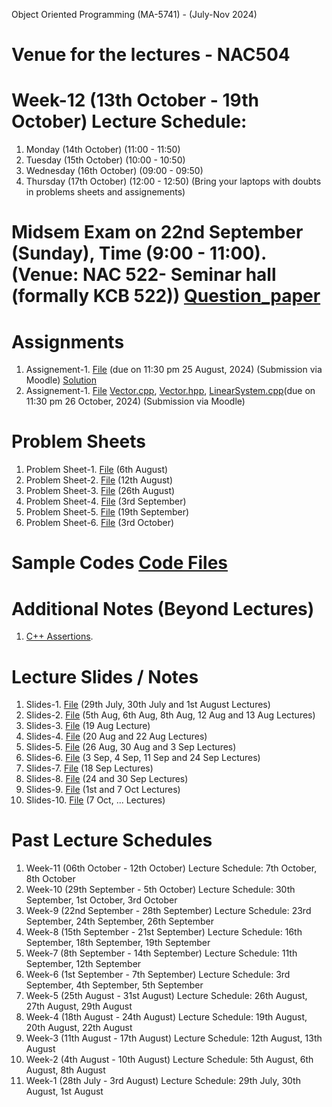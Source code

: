Object Oriented Programming (MA-5741) - (July-Nov 2024)
# Venue for the lectures - NAC504

# Week-12 (13th October - 19th October) Lecture Schedule:
1. Monday (14th October) (11:00 - 11:50) 
2. Tuesday (15th October) (10:00 - 10:50)
3. Wednesday (16th October) (09:00 - 09:50)
4. Thursday (17th October) (12:00 - 12:50) (Bring your laptops with doubts in problems sheets and assignements)


# Midsem Exam on 22nd September (Sunday), Time (9:00 - 11:00). (Venue: NAC 522- Seminar hall (formally KCB 522)) [Question_paper](OOP_August_2024/midterm.pdf)

# Assignments
1. Assignement-1. [File](OOP_August_2024/assignement_1.pdf) (due on 11:30 pm 25 August, 2024) (Submission via Moodle) [Solution](ex_Codes/assngmnt-1_sol.cpp)
2. Assignement-1. [File](OOP_August_2024/assignement_2.pdf) [Vector.cpp](OOP_August_2024/Vector.cpp), [Vector.hpp](OOP_August_2024/Vector.hpp), [LinearSystem.cpp](OOP_August_2024/LinearSystem.cpp)(due on 11:30 pm 26 October, 2024) (Submission via Moodle) 

# Problem Sheets
1. Problem Sheet-1. [File](OOP_August_2024/problem_sheet-1.pdf) (6th August)
2. Problem Sheet-2. [File](OOP_August_2024/problem_sheet-2.pdf) (12th August)
3. Problem Sheet-3. [File](OOP_August_2024/problem_sheet-3.pdf) (26th August)
4. Problem Sheet-4. [File](OOP_August_2024/problem_sheet-4.pdf) (3rd September)
5. Problem Sheet-5. [File](OOP_August_2024/problem_sheet-5.pdf) (19th September)
6. Problem Sheet-6. [File](OOP_August_2024/problem_sheet-6.pdf) (3rd October)

# Sample Codes [Code Files](example-codes.md)

# Additional Notes (Beyond Lectures)
1. [C++ Assertions](OOP_August_2024/assertions.pdf). 
   
# Lecture Slides / Notes
1. Slides-1. [File](OOP_August_2024/Slides-1.pdf) (29th July, 30th July and 1st August Lectures)
2. Slides-2. [File](OOP_August_2024/Slides-2.pdf) (5th Aug, 6th Aug, 8th Aug, 12 Aug and 13 Aug Lectures)
3. Slides-3. [File](OOP_August_2024/Slides-3.pdf) (19 Aug Lecture)
4. Slides-4. [File](OOP_August_2024/Slides-4.pdf) (20 Aug and 22 Aug Lectures)
5. Slides-5. [File](OOP_August_2024/Slides-5.pdf) (26 Aug, 30 Aug and 3 Sep Lectures)
6. Slides-6. [File](OOP_August_2024/Slides-6.pdf) (3 Sep, 4 Sep, 11 Sep and 24 Sep Lectures)
7. Slides-7. [File](OOP_August_2024/Slides-7.pdf) (18 Sep Lectures)
8. Slides-8. [File](OOP_August_2024/Slides-8.pdf) (24 and 30 Sep Lectures)
9. Slides-9. [File](OOP_August_2024/Slides-9.pdf) (1st and 7 Oct Lectures)
10. Slides-10. [File](OOP_August_2024/Slides-10.pdf) (7 Oct, ... Lectures)


# Past Lecture Schedules

1. Week-11 (06th October - 12th October) Lecture Schedule: 7th October, 8th October
2. Week-10 (29th September - 5th October) Lecture Schedule: 30th September, 1st October, 3rd October
3. Week-9 (22nd September - 28th September) Lecture Schedule: 23rd September, 24th September, 26th September
4. Week-8 (15th September - 21st September) Lecture Schedule: 16th September, 18th September, 19th September
5. Week-7 (8th September - 14th September) Lecture Schedule: 11th September, 12th September
6. Week-6 (1st September - 7th September) Lecture Schedule: 3rd September, 4th September, 5th September
7. Week-5 (25th August - 31st August) Lecture Schedule: 26th August, 27th August, 29th August
8. Week-4 (18th August - 24th August) Lecture Schedule: 19th August, 20th August, 22th August
9. Week-3 (11th August - 17th August) Lecture Schedule: 12th August, 13th August
10. Week-2 (4th August - 10th August) Lecture Schedule: 5th August, 6th August, 8th August
11. Week-1 (28th July - 3rd August) Lecture Schedule: 29th July, 30th August, 1st August

